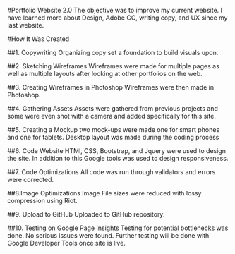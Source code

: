 #Portfolio Website 2.0
The objective was to improve my current website. I have learned more about Design, Adobe CC, writing copy, and UX since my last website.

#How It Was Created

##1. Copywriting
Organizing copy set a foundation to build visuals upon.

##2. Sketching Wireframes
Wireframes were made for multiple pages as well as multiple layouts after looking at other portfolios on the web.

##3. Creating Wireframes in Photoshop
Wireframes were then made in Photoshop.

##4. Gathering Assets
Assets were gathered from previous projects and some were even shot with a camera and added specifically for this site.

##5. Creating a Mockup
two mock-ups were made one for smart phones and one for tablets. Desktop layout was made during the coding process

##6. Code Website
HTMl, CSS, Bootstrap, and Jquery were used to design the site. In addition to this Google tools was used to design responsiveness.

##7. Code Optimizations
All code was run through validators and errors were corrected.

##8.Image Optimizations
Image File sizes were reduced with lossy compression using Riot.

##9. Upload to GitHub
Uploaded to GitHub repository.

##10. Testing on Google Page Insights
Testing for potential bottlenecks was done. No serious issues were found. Further testing will be done with Google Developer Tools once site is live.
